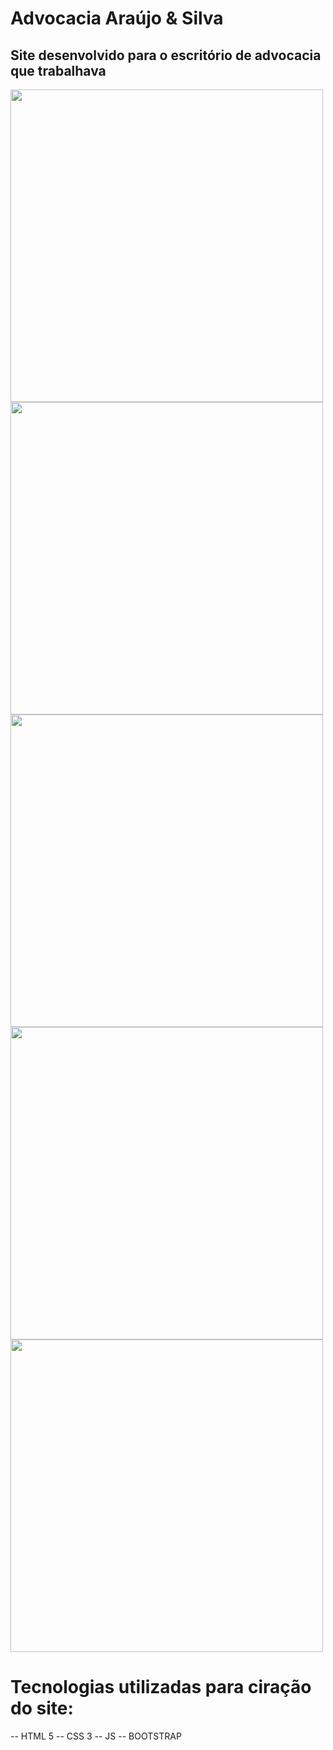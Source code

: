 # Advocacia Araújo & Silva
<h2>Site desenvolvido para o escritório de advocacia que trabalhava</h2>
<img src="![image](https://github.com/Luan-Carlos-Dantas/advaraujoesilva.com.br/assets/109487706/5e4115ed-c67c-4759-a093-36e45c07a145)" width="500">
<img src="![image](https://github.com/Luan-Carlos-Dantas/advaraujoesilva.com.br/assets/109487706/084982ad-fa7f-4c88-af9d-9491b6cd1bac)" width="500">
<img src="![image](https://github.com/Luan-Carlos-Dantas/advaraujoesilva.com.br/assets/109487706/56345a46-542b-4e9c-9ce3-87acb3c4f56b)" width="500">
<img src="![image](https://github.com/Luan-Carlos-Dantas/advaraujoesilva.com.br/assets/109487706/3381842a-c3eb-419f-8a1f-451933905bd3)" width="500">
<img src="![image](https://github.com/Luan-Carlos-Dantas/advaraujoesilva.com.br/assets/109487706/e0cfdd76-130b-405c-bf44-a4d94de6d038)" width="500">

# Tecnologias utilizadas para ciração do site:
-- HTML 5
-- CSS 3 
-- JS
-- BOOTSTRAP
